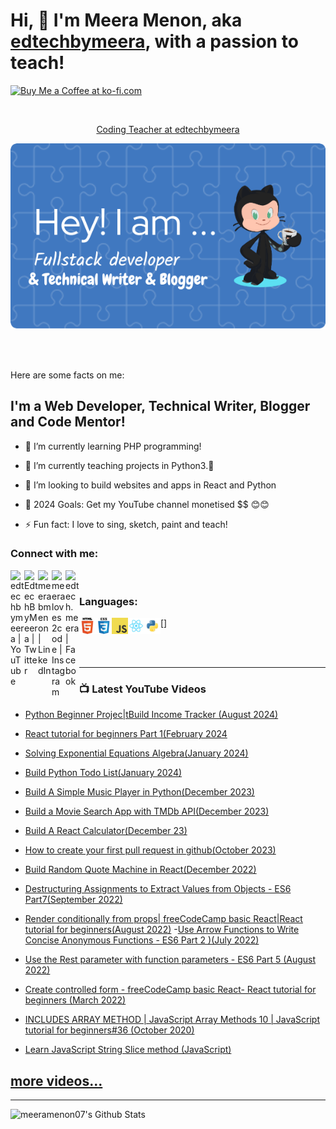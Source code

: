 
  # Hi, 👋 I'm Meera Menon, aka [edtechbymeera][YouTube], with a passion to teach!
<a href='https://ko-fi.com/edtechbymeera' target='_blank'><img height='35' style='border:0px;height:46px;' src='https://az743702.vo.msecnd.net/cdn/kofi3.png?v=0' border='0' alt='Buy Me a Coffee at ko-fi.com' />
 
<br>
<p align='center'>
  Coding Teacher at <a href="https://youtube.com/c/edtechbymeera" target="_blank">edtechbymeera</a>
</p>

![Header](./20221216_133850_0000.png)
 
 <p align='center'>
 
 
 </p>
<br/>
<br/>


<!--
**meeramenon07/meeramenon07** is a ✨ _special_ ✨ repository because its `README.md` (this file) appears on your GitHub profile.
-->
Here are some facts on me:

## I'm a Web Developer, Technical Writer, Blogger and Code Mentor!
- 🔭 I’m currently learning PHP programming!

- 🌱 I’m currently teaching  projects in Python3.🤣
- 👯 I’m looking to build websites and apps in React and Python
- 🥅 2024 Goals: Get my YouTube channel monetised $$ 😊😊 
- ⚡ Fun fact: I love to sing, sketch, paint and teach!

### Connect with me:

[<img align="left" alt="edtechbymeera | YouTube" width="22px" src="https://cdn.jsdelivr.net/npm/simple-icons@v3/icons/youtube.svg" />][youtube]
[<img align="left" alt="EdtechByMeera | Twitter" width="22px" src="https://cdn.jsdelivr.net/npm/simple-icons@v3/icons/twitter.svg" />][twitter]
[<img align="left" alt="meerabmenon | LinkedIn" width="22px" src="https://cdn.jsdelivr.net/npm/simple-icons@v3/icons/linkedin.svg" />][linkedin]
[<img align="left" alt="meeraloves2code | Instagram" width="22px" src="https://cdn.jsdelivr.net/npm/simple-icons@v3/icons/instagram.svg" />][instagram]
[<img align="left" alt="edtech.meera | Facebook" width="22px" src="https://cdn.jsdelivr.net/npm/simple-icons@v3/icons/facebook.svg" />][facebook]



<br />

### Languages:

[<img align="left" alt="HTML5" width="26px" src="https://raw.githubusercontent.com/github/explore/80688e429a7d4ef2fca1e82350fe8e3517d3494d/topics/html/html.png" />][htmlplaylist]
[<img align="left" alt="CSS3" width="26px" src="https://raw.githubusercontent.com/github/explore/80688e429a7d4ef2fca1e82350fe8e3517d3494d/topics/css/css.png" />][cssplaylist]
[<img align="left" alt="JavaScript" width="26px" src="https://raw.githubusercontent.com/github/explore/80688e429a7d4ef2fca1e82350fe8e3517d3494d/topics/javascript/javascript.png" />][jsplaylist]
[<img align="left" alt="React" width="26px" src="https://raw.githubusercontent.com/github/explore/80688e429a7d4ef2fca1e82350fe8e3517d3494d/topics/react/react.png" />][reactjsplaylist]
[<img align="left" alt="PYTHON3" width="26px" src="https://raw.githubusercontent.com/github/explore/80688e429a7d4ef2fca1e82350fe8e3517d3494d/topics/python/python.png" />]





<br />
<br />

---

### 📺 Latest YouTube Videos
<!-- YOUTUBE:START -->
- [Python Beginner Projec|tBuild Income Tracker (August 2024)](https://youtu.be/GFM4Mk4HwXw)
- [React tutorial for beginners Part 1(February 2024](https://youtu.be/GC9w-zDOkKg)
- [Solving Exponential Equations Algebra(January 2024)](https://youtu.be/xxnumiDUdNw)
- [Build Python Todo List(January 2024)](https://youtu.be/QpKJdOiyxQU)
-  [Build A Simple Music Player in Python(December 2023)](https://youtu.be/19ZehnyGtJI)
-  [Build a Movie Search App with TMDb API(December 2023)](https://youtu.be/dWyCxoY_P0c)
-  [Build A React Calculator(December 23)](https://youtu.be/5wxLHmwjNhE)
- [How to create your first pull request in github(October 2023)](https://youtu.be/aKNZ3gSGgVI?si=UcR-ItCSzw9inemm)
- [Build Random Quote Machine in React(December 2022)](https://youtu.be/DecVucCNbtY)

- [Destructuring Assignments to Extract Values from Objects - ES6 Part7(September 2022)](https://youtu.be/z3EyglrX1TA)
- [Render conditionally from props| freeCodeCamp basic React|React tutorial for beginners(August 2022)](https://youtu.be/OSGpxO7jrzc)
-[Use Arrow Functions to Write Concise Anonymous Functions - ES6 Part 2
)(July 2022) ](https://youtu.be/UU-GrU3A88E)
- [Use the Rest parameter with function parameters - ES6 Part 5
(August 2022)](https://youtu.be/DXugPAWT-F8)
- [Create controlled form - freeCodeCamp basic React- React tutorial for beginners
 (March 2022)](https://youtu.be/EpZqSfL5JOI)
- [INCLUDES ARRAY METHOD | JavaScript  Array Methods 10 | JavaScript tutorial for beginners#36 (October 2020)](https://youtu.be/XwsMLtYVkNM)
- [Learn JavaScript String Slice method (JavaScript)](https://www.youtube.com/watch?v=Lev40JRi85Y)
<!-- YOUTUBE:END -->
[more videos...](https://www.youtube.com/channel/UCzsmG59Td5XqzZwipgJ0qJg)
---

---

<a href="#"><img align="left" alt="meeramenon07's Github Stats" src="https://github-readme-stats.vercel.app/api?username=meeramenon07&show_icons=true&hide_border=true&theme=dark" width="750" height="250" /></a>

[facebook]: https://www.facebook.com/edtechbymeera
[twitter]: https://twitter.com/EdtechByMeera
[youtube]: https://www.youtube.com/channel/UCzsmG59Td5XqzZwipgJ0qJg?sub_confirmation=1
[instagram]: https://www.instagram.com/meeraloves2code/
[linkedin]: https://www.linkedin.com/in/meerabmenon/
[htmlplaylist]: https://www.youtube.com/playlist?list=PLvsacu9cyzexKRSGOKYrND5bt1-N81a0K 
[cssplaylist]: https://www.youtube.com/playlist?list=PLvsacu9cyzexCd_0c45vI0X7KdoxRBY18
[jsplaylist]: https://www.youtube.com/playlist?list=PLvsacu9cyzeyn-eCUlvJJGGfndsvbUZWS
[projectplaylist]: https://www.youtube.com/playlist?list=PLvsacu9cyzexFWJonU5sW7xF5Kq1BIuou
[reactjsplaylist]:https://youtube.com/playlist?list=PLvsacu9cyzey4pMTC7cPjBffDdl3kg7S5

